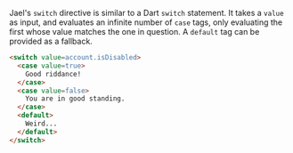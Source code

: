 Jael's `switch` directive is similar to a Dart `switch` statement. It takes a `value` as input, and evaluates an infinite number of `case` tags, only evaluating the first whose value matches the one in question. A `default` tag can be provided as a fallback.

```html
<switch value=account.isDisabled>
  <case value=true>
    Good riddance!
  </case>
  <case value=false>
    You are in good standing.
  </case>
  <default>
    Weird...
  </default>
</switch>
```